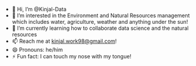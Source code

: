 - 👋 Hi, I’m @Kinjal-Data
- 👀 I’m interested in the Environment and Natural Resources management which includes water, agriculture, weather and anything under the sun!
- 🌱 I’m currently learning how to collaborate data science and the natural resources
- 📫 Reach me at kinjal.work98@gmail.com!
- 😄 Pronouns: he/him
- ⚡ Fun fact: I can touch my nose with my tongue!

<!---
Kinjal-Data/Kinjal-Data is a ✨ special ✨ repository because its `README.md` (this file) appears on your GitHub profile.
You can click the Preview link to take a look at your changes.
--->
